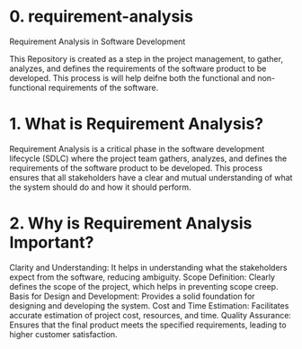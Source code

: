# 0. requirement-analysis

Requirement Analysis in Software Development

This Repository is created as a step in the project management, to gather, 
analyzes, and defines the requirements of the software product to be developed. This process is will help deifne both the functional and non-functional requirements of the software. 


# 1. What is Requirement Analysis?

   Requirement Analysis is a critical phase in the software development lifecycle (SDLC) where the project team gathers, analyzes, and defines the requirements of the software product to be developed. This process ensures that all stakeholders have a clear and mutual understanding of what the system should do and how it should perform.

# 2. Why is Requirement Analysis Important?
Clarity and Understanding: It helps in understanding what the stakeholders expect from the software, reducing ambiguity.
Scope Definition: Clearly defines the scope of the project, which helps in preventing scope creep.
Basis for Design and Development: Provides a solid foundation for designing and developing the system.
Cost and Time Estimation: Facilitates accurate estimation of project cost, resources, and time.
Quality Assurance: Ensures that the final product meets the specified requirements, leading to higher customer satisfaction.
